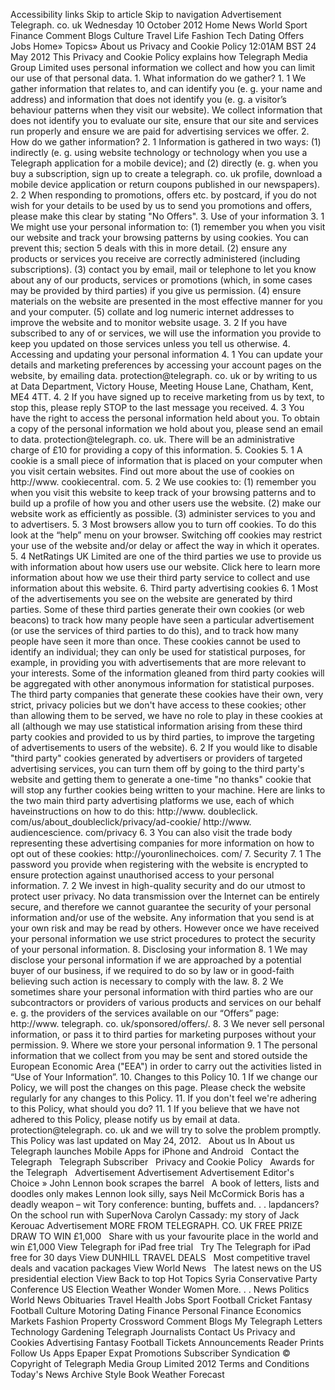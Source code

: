 Accessibility links Skip to article Skip to navigation Advertisement Telegraph. co. uk Wednesday 10 October 2012 Home News World Sport Finance Comment Blogs Culture Travel Life Fashion Tech Dating Offers Jobs Home» Topics» About us Privacy and Cookie Policy 12:01AM BST 24 May 2012 This Privacy and Cookie Policy explains how Telegraph Media Group Limited uses personal information we collect and how you can limit our use of that personal data. 1. What information do we gather? 1. 1 We gather information that relates to, and can identify you (e. g. your name and address) and information that does not identify you (e. g. a visitor’s behaviour patterns when they visit our website). We collect information that does not identify you to evaluate our site, ensure that our site and services run properly and ensure we are paid for advertising services we offer. 2. How do we gather information? 2. 1 Information is gathered in two ways: (1) indirectly (e. g. using website technology or technology when you use a Telegraph application for a mobile device); and (2) directly (e. g. when you buy a subscription, sign up to create a telegraph. co. uk profile, download a mobile device application or return coupons published in our newspapers). 2. 2 When responding to promotions, offers etc. by postcard, if you do not wish for your details to be used by us to send you promotions and offers, please make this clear by stating "No Offers". 3. Use of your information 3. 1 We might use your personal information to: (1) remember you when you visit our website and track your browsing patterns by using cookies. You can prevent this; section 5 deals with this in more detail. (2) ensure any products or services you receive are correctly administered (including subscriptions). (3) contact you by email, mail or telephone to let you know about any of our products, services or promotions (which, in some cases may be provided by third parties) if you give us permission. (4) ensure materials on the website are presented in the most effective manner for you and your computer. (5) collate and log numeric internet addresses to improve the website and to monitor website usage. 3. 2 If you have subscribed to any of or services, we will use the information you provide to keep you updated on those services unless you tell us otherwise. 4. Accessing and updating your personal information 4. 1 You can update your details and marketing preferences by accessing your account pages on the website, by emailing data. protection@telegraph. co. uk or by writing to us at Data Department, Victory House, Meeting House Lane, Chatham, Kent, ME4 4TT. 4. 2 If you have signed up to receive marketing from us by text, to stop this, please reply STOP to the last message you received. 4. 3 You have the right to access the personal information held about you. To obtain a copy of the personal information we hold about you, please send an email to data. protection@telegraph. co. uk. There will be an administrative charge of £10 for providing a copy of this information. 5. Cookies 5. 1 A cookie is a small piece of information that is placed on your computer when you visit certain websites. Find out more about the use of cookies on http://www. cookiecentral. com. 5. 2 We use cookies to: (1) remember you when you visit this website to keep track of your browsing patterns and to build up a profile of how you and other users use the website. (2) make our website work as efficiently as possible. (3) administer services to you and to advertisers. 5. 3 Most browsers allow you to turn off cookies. To do this look at the “help” menu on your browser. Switching off cookies may restrict your use of the website and/or delay or affect the way in which it operates. 5. 4 NetRatings UK Limited are one of the third parties we use to provide us with information about how users use our website. Click here to learn more information about how we use their third party service to collect and use information about this website. 6. Third party advertising cookies 6. 1 Most of the advertisements you see on the website are generated by third parties. Some of these third parties generate their own cookies (or web beacons) to track how many people have seen a particular advertisement (or use the services of third parties to do this), and to track how many people have seen it more than once. These cookies cannot be used to identify an individual; they can only be used for statistical purposes, for example, in providing you with advertisements that are more relevant to your interests. Some of the information gleaned from third party cookies will be aggregated with other anonymous information for statistical purposes. The third party companies that generate these cookies have their own, very strict, privacy policies but we don't have access to these cookies; other than allowing them to be served, we have no role to play in these cookies at all (although we may use statistical information arising from these third party cookies and provided to us by third parties, to improve the targeting of advertisements to users of the website). 6. 2 If you would like to disable "third party" cookies generated by advertisers or providers of targeted advertising services, you can turn them off by going to the third party's website and getting them to generate a one-time "no thanks" cookie that will stop any further cookies being written to your machine. Here are links to the two main third party advertising platforms we use, each of which haveinstructions on how to do this: http://www. doubleclick. com/us/about\_doubleclick/privacy/ad-cookie/ http://www. audiencescience. com/privacy 6. 3 You can also visit the trade body representing these advertising companies for more information on how to opt out of these cookies: http://youronlinechoices. com/ 7. Security 7. 1 The password you provide when registering with the website is encrypted to ensure protection against unauthorised access to your personal information. 7. 2 We invest in high-quality security and do our utmost to protect user privacy. No data transmission over the Internet can be entirely secure, and therefore we cannot guarantee the security of your personal information and/or use of the website. Any information that you send is at your own risk and may be read by others. However once we have received your personal information we use strict procedures to protect the security of your personal information. 8. Disclosing your information 8. 1 We may disclose your personal information if we are approached by a potential buyer of our business, if we required to do so by law or in good-faith believing such action is necessary to comply with the law. 8. 2 We sometimes share your personal information with third parties who are our subcontractors or providers of various products and services on our behalf e. g. the providers of the services available on our “Offers” page: http://www. telegraph. co. uk/sponsored/offers/. 8. 3 We never sell personal information, or pass it to third parties for marketing purposes without your permission. 9. Where we store your personal information 9. 1 The personal information that we collect from you may be sent and stored outside the European Economic Area ("EEA") in order to carry out the activities listed in “Use of Your Information”. 10. Changes to this Policy 10. 1 If we change our Policy, we will post the changes on this page. Please check the website regularly for any changes to this Policy. 11. If you don't feel we're adhering to this Policy, what should you do? 11. 1 If you believe that we have not adhered to this Policy, please notify us by email at data. protection@telegraph. co. uk and we will try to solve the problem promptly. This Policy was last updated on May 24, 2012.   About us In About us   Telegraph launches Mobile Apps for iPhone and Android   Contact the Telegraph   Telegraph Subscriber   Privacy and Cookie Policy   Awards for the Telegraph   Advertisement Advertisement Advertisement Editor's Choice » John Lennon book scrapes the barrel   A book of letters, lists and doodles only makes Lennon look silly, says Neil McCormick Boris has a deadly weapon – wit Tory conference: bunting, buffets and. . . lapdancers? On the school run with SuperNova Carolyn Cassady: my story of Jack Kerouac Advertisement MORE FROM TELEGRAPH. CO. UK FREE PRIZE DRAW TO WIN £1,000   Share with us your favourite place in the world and win £1,000 View Telegraph for iPad free trial   Try The Telegraph for iPad free for 30 days View DUNHILL TRAVEL DEALS   Most competitive travel deals and vacation packages View World News   The latest news on the US presidential election View Back to top Hot Topics Syria Conservative Party Conference US Election Weather Wonder Women More. . . News Politics World News Obituaries Travel Health Jobs Sport Football Cricket Fantasy Football Culture Motoring Dating Finance Personal Finance Economics Markets Fashion Property Crossword Comment Blogs My Telegraph Letters Technology Gardening Telegraph Journalists Contact Us Privacy and Cookies Advertising Fantasy Football Tickets Announcements Reader Prints Follow Us Apps Epaper Expat Promotions Subscriber Syndication © Copyright of Telegraph Media Group Limited 2012 Terms and Conditions Today's News Archive Style Book Weather Forecast